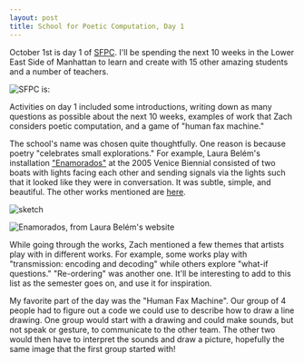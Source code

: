 ```yaml
---
layout: post
title: School for Poetic Computation, Day 1
---
```


October 1st is day 1 of [SFPC](sfpc.io). I'll be spending the next 10 weeks in the Lower East Side of Manhattan to learn and create with 15 other amazing students and a number of teachers. 

![SFPC is:](https://lh6.googleusercontent.com/-qGagcnQQfQg/VDSxBUabM4I/AAAAAAAAYX4/ioiUO4L8Pjk/w782-h326-no/Screen%2BShot%2B2014-10-07%2Bat%2B11.34.47%2BPM.png)

Activities on day 1 included some introductions, writing down as many questions as possible about the next 10 weeks, examples of work that Zach considers poetic computation, and a game of "human fax machine."  

The school's name was chosen quite thoughtfully. One reason is because poetry "celebrates small explorations." For example, Laura Belém's installation ["Enamorados"](http://laurabelem.com.br/Enamorados-Enamored) at the 2005 Venice Biennial consisted of two boats with lights facing each other and sending signals via the lights such that it looked like they were in conversation. It was subtle, simple, and beautiful. The other works mentioned are [here](https://sfpc.hackpad.com/What-is-poetic-computation-Ntejnmctkmf).

![sketch](https://lh3.googleusercontent.com/-fnStDzS_WwM/VDS4mciwLiI/AAAAAAAAYZE/J1GnswJpGxo/w1057-h595-no/IMG_20141008_240343515.jpg)

![Enamorados, from Laura Belém's website](http://payload288.cargocollective.com/1/15/511492/8076575/foto_Rivane_Neuenschwander.JPG)

While going through the works, Zach mentioned a few themes that artists play with in different works. For example, some works play with "transmission: encoding and decoding" while others explore "what-if questions." "Re-ordering" was another one. It'll be interesting to add to this list as the semester goes on, and use it for inspiration.

My favorite part of the day was the "Human Fax Machine". Our group of 4 people had to figure out a code we could use to describe how to draw a line drawing. One group would start with a drawing and could make sounds, but not speak or gesture, to communicate to the other team. The other two would then have to interpret the sounds and draw a picture, hopefully the same image that the first group started with!  




